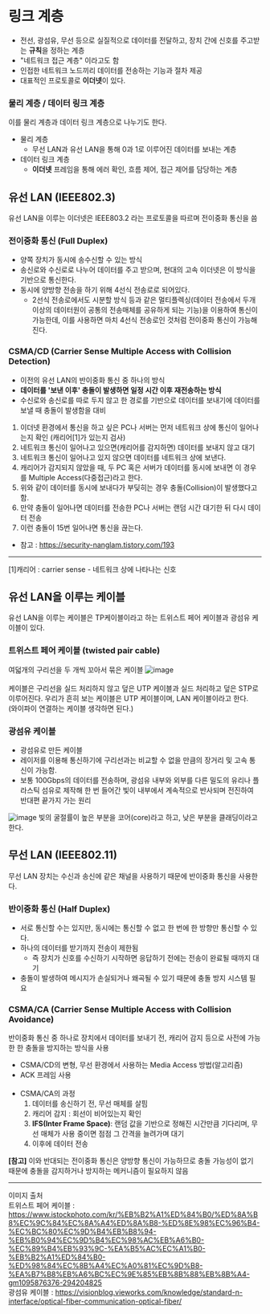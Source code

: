 # 링크 계층
- 전선, 광섬유, 무선 등으로 실질적으로 데이터를 전달하고, 장치 간에 신호를 주고받는 **규칙**을 정하는 계층
- "네트워크 접근 계층" 이라고도 함
- 인접한 네트워크 노드끼리 데이터를 전송하는 기능과 절차 제공
- 대표적인 프로토콜로 **이더넷**이 있다.

### 물리 계층 / 데이터 링크 계층
이를 물리 계층과 데이터 링크 계층으로 나누기도 한다.
- 물리 계층
    - 무선 LAN과 유선 LAN을 통해 0과 1로 이루어진 데이터를 보내는 계층
- 데이터 링크 계층
    - **이더넷** 프레임을 통해 에러 확인, 흐름 제어, 접근 제어를 담당하는 계층

## 유선 LAN (IEEE802.3)
유선 LAN을 이루는 이더넷은 IEEE803.2 라는 프로토콜을 따르며 전이중화 통신을 씀

### 전이중화 통신 (Full Duplex)
- 양쪽 장치가 동시에 송수신할 수 있는 방식
- 송신로와 수신로로 나누어 데이터를 주고 받으며, 현대의 고속 이더넷은 이 방식을 기반으로 통신한다.
- 동시에 양방향 전송을 하기 위해 4선식 전송로로 되어있다.
    - 2선식 전송로에서도 시분할 방식 등과 같은 멀티플렉싱(데이터 전송에서 두개 이상의 데이터원이 공통의 전송매체를 공유하게 되는 기능)을 이용하여 통신이 가능한데, 이를 사용하면 마치 4선식 전송로인 것처럼 전이중화 통신이 가능해진다.

### CSMA/CD (Carrier Sense Multiple Access with Collision Detection)
- 이전의 유선 LAN의 반이중화 통신 중 하나의 방식
- **데이터를 '보낸 이후' 충돌이 발생하면 일정 시간 이후 재전송하는 방식**
- 수신로와 송신로를 따로 두지 않고 한 경로를 기반으로 데이터를 보내기에 데이터를 보낼 때 충돌이 발생함을 대비

1. 이더넷 환경에서 통신을 하고 싶은 PC나 서버는 먼저 네트워크 상에 통신이 일어나는지 확인 (캐리어[1]가 있는지 검사)
2. 네트워크 통신이 일어나고 있으면(캐리어를 감지하면) 데이터를 보내지 않고 대기
3. 네트워크 통신이 일어나고 있지 않으면 데이터를 네트워크 상에 보낸다.
4. 캐리어가 감지되지 않았을 때, 두 PC 혹은 서버가 데이터를 동시에 보내면 이 경우를 Multiple Access(다중접근)라고 한다.
5. 위와 같이 데이터를 동시에 보내다가 부딪히는 경우 충돌(Collision)이 발생했다고 함.
6. 만약 충돌이 일어나면 데이터를 전송한 PC나 서버는 랜덤 시간 대기한 뒤 다시 데이터 전송
7. 이런 충돌이 15번 일어나면 통신을 끊는다.

* 참고 : https://security-nanglam.tistory.com/193
---
[1]캐리어 : carrier sense - 네트워크 상에 나타나는 신호

## 유선 LAN을 이루는 케이블
유선 LAN을 이루는 케이블은 TP케이블이라고 하는 트위스트 페어 케이블과 광섬유 케이블이 있다.

### 트위스트 페어 케이블 (twisted pair cable)
여덟개의 구리선을 두 개씩 꼬아서 묶은 케이블
![image](https://media.istockphoto.com/id/1095876376/ko/%EB%B2%A1%ED%84%B0/%ED%8A%B8%EC%9C%84%EC%8A%A4%ED%8A%B8-%ED%8E%98%EC%96%B4-%EC%BC%80%EC%9D%B4%EB%B8%94-%EB%B0%94%EC%9D%B4%EC%98%AC%EB%A6%B0-%EC%89%B4%EB%93%9C-%EA%B5%AC%EC%A1%B0-%EB%B2%A1%ED%84%B0-%ED%98%84%EC%8B%A4%EC%A0%81%EC%9D%B8-%EA%B7%B8%EB%A6%BC%EC%9E%85%EB%8B%88%EB%8B%A4.jpg?s=612x612&w=is&k=20&c=4n5Tn_BIUQ4Q4sIBhABpeP10FHAXB_qP_-2upQ68xn0=)
<br><br>
케이블은 구리선을 실드 처리하지 않고 덮은 UTP 케이블과 실드 처리하고 덮은 STP로 이루어진다. 우리가 흔히 보는 케이블은 UTP 케이블이며, LAN 케이블이라고 한다.<br>
(와이파이 연결하는 케이블 생각하면 된다.)

### 광섬유 케이블
- 광섬유로 만든 케이블
- 레이저를 이용해 통신하기에 구리선과는 비교할 수 없을 만큼의 장거리 및 고속 통신이 가능함.
- 보통 100Gbps의 데이터를 전송하며, 광섬유 내부와 외부를 다른 밀도의 유리나 플라스틱 섬유로 제작해 한 번 들어간 빛이 내부에서 계속적으로 반사되며 전진하여 반대편 끝가지 가는 원리

![image](https://visionblog.vieworks.com/wp-content/uploads/2021/06/image-2.png)
빛의 굴절률이 높은 부분을 코어(core)라고 하고, 낮은 부분을 클래딩이라고 한다.

## 무선 LAN (IEEE802.11)
무선 LAN 장치는 수신과 송신에 같은 채널을 사용하기 때문에 반이중화 통신을 사용한다.

### 반이중화 통신 (Half Duplex)
- 서로 통신할 수는 있지만, 동시에는 통신할 수 없고 한 번에 한 방향만 통신할 수 있다.
- 하나의 데이터를 받기까지 전송이 제한됨
    - 즉 장치가 신호를 수신하기 시작하면 응답하기 전에는 전송이 완료될 때까지 대기
- 충돌이 발생하여 메시지가 손실되거나 왜곡될 수 있기 때문에 충돌 방지 시스템 필요

### CSMA/CA (Carrier Sense Multiple Access with Collision Avoidance)
반이중화 통신 중 하나로 장치에서 데이터를 보내기 전, 캐리어 감지 등으로 사전에 가능한 한 충돌을 방지하는 방식을 사용
- CSMA/CD의 변형, 무선 환경에서 사용하는 Media Access 방법(알고리즘)
- ACK 프레임 사용
<br><br>
- CSMA/CA의 과정
    1. 데이터를 송신하기 전, 무선 매체를 살핌
    2. 캐리어 감지 : 회선이 비어있는지 확인
    3. **IFS(Inter Frame Space)**: 랜덤 값을 기반으로 정해진 시간만큼 기다리며, 무선 매체가 사용 중이면 점점 그 간격을 늘려가며 대기
    4. 이후에 데이터 전송

**[참고]** 이와 반대되는 전이중화 통신은 양방향 통신이 가능하므로 충돌 가능성이 없기 때문에 충돌을 감지하거나 방지하는 메커니즘이 필요하지 않음










---
이미지 출처<br>
트위스트 페어 케이블 : https://www.istockphoto.com/kr/%EB%B2%A1%ED%84%B0/%ED%8A%B8%EC%9C%84%EC%8A%A4%ED%8A%B8-%ED%8E%98%EC%96%B4-%EC%BC%80%EC%9D%B4%EB%B8%94-%EB%B0%94%EC%9D%B4%EC%98%AC%EB%A6%B0-%EC%89%B4%EB%93%9C-%EA%B5%AC%EC%A1%B0-%EB%B2%A1%ED%84%B0-%ED%98%84%EC%8B%A4%EC%A0%81%EC%9D%B8-%EA%B7%B8%EB%A6%BC%EC%9E%85%EB%8B%88%EB%8B%A4-gm1095876376-294204825
<br>
광섬유 케이블 : https://visionblog.vieworks.com/knowledge/standard-n-interface/optical-fiber-communication-optical-fiber/



